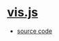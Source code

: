 # [vis.js](http://visjs.org/index.html)
- [source code](https://raw.githubusercontent.com/humangas/mkdocs-custom/master/docs/vis.md)

<script src="https://cdnjs.cloudflare.com/ajax/libs/vis/4.16.1/vis.min.js"></script>
<link href="https://cdnjs.cloudflare.com/ajax/libs/vis/4.16.1/vis.min.css" rel="stylesheet" type="text/css" />

<div id="visualization"></div>

<script type="text/javascript">
  var container = document.getElementById('visualization');
  var data = [
    {id: 1, content: 'item 1', start: '2013-04-20'},
    {id: 2, content: 'item 2', start: '2013-04-14'},
    {id: 3, content: 'item 3', start: '2013-04-18'},
    {id: 4, content: 'item 4', start: '2013-04-16', end: '2013-04-19'},
    {id: 5, content: 'item 5', start: '2013-04-25'},
    {id: 6, content: 'item 6', start: '2013-04-27'}
  ];
  var options = {};
  var timeline = new vis.Timeline(container, data, options);
</script>
